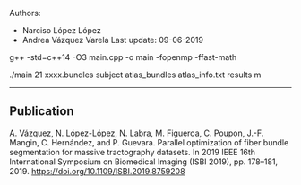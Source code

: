 Authors:  
- Narciso López López
- Andrea Vázquez Varela
Last update: 09-06-2019

g++ -std=c++14 -O3 main.cpp -o main -fopenmp -ffast-math

./main 21 xxxx.bundles subject  atlas_bundles atlas_info.txt results m

********************************************************************

## Publication

A. Vázquez, N. López-López, N. Labra, M. Figueroa, C. Poupon, J.-F. Mangin, C. Hernández, and P. Guevara. Parallel optimization of fiber bundle segmentation for massive tractography datasets. In 2019 IEEE 16th International Symposium on Biomedical Imaging (ISBI 2019), pp. 178–181, 2019. https://doi.org/10.1109/ISBI.2019.8759208
